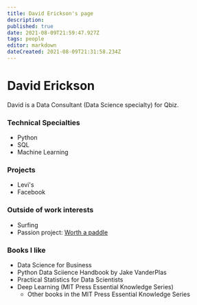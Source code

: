 ```yaml
---
title: David Erickson's page
description: 
published: true
date: 2021-08-09T21:59:47.927Z
tags: people
editor: markdown
dateCreated: 2021-08-09T21:31:58.234Z
---
```


# David Erickson
David is a Data Consultant (Data Science specialty) for Qbiz. 

### Technical Specialties
* Python
* SQL
* Machine Learning

### Projects
* Levi's
* Facebook

### Outside of work interests
* Surfing
* Passion project: [Worth a paddle](http://worthapaddle.com/142_interactive.html)

### Books I like
* Data Science for Business
* Python Data Sciience Handbook by Jake VanderPlas
* Practical Statistics for Data Scientists
* Deep Learning (MIT Press Essential Knowledge Series)
  * Other books in the MIT Press Essential Knowledge Series
